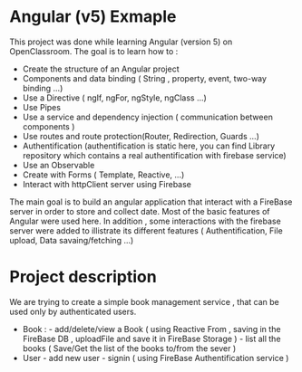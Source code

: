 # Angular (v5) Exmaple
This project was done while learning Angular (version 5) on OpenClassroom.
The goal is to learn how to :
- Create the structure of an Angular project
- Components and data binding ( String , property, event, two-way binding ...)
- Use a Directive ( ngIf, ngFor, ngStyle, ngClass ...)
- Use Pipes 
- Use a service and dependency injection ( communication between components )
- Use routes and route protection(Router, Redirection, Guards ...)
- Authentification (authentification is static here, you can find Library repository which contains a real authentification with firebase service)
- Use an Observable 
- Create with Forms ( Template, Reactive, ...)
- Interact with httpClient server using Firebase

The main goal is to build an angular application that interact with a FireBase server in order to store and collect date.
Most of the basic features of  Angular were used here. In addition , some interactions with the firebase server were added to illistrate its different features ( Authentification, File upload, Data savaing/fetching ...)

# Project description
We are trying to create a simple book management service , that can be used only by authenticated users.
- Book :
      - add/delete/view a Book ( using Reactive From , saving in the FireBase DB , uploadFile and save it in FireBase Storage )
      - list all the books ( Save/Get the list of the books to/from the sever )
- User
      - add new user 
      - signin  ( using FireBase Authentification service )

   
